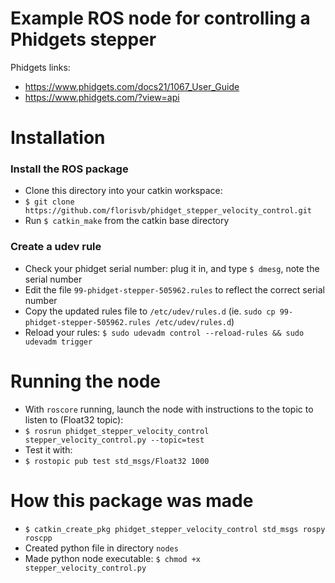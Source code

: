 # Example ROS node for controlling a Phidgets stepper

Phidgets links:
* https://www.phidgets.com/docs21/1067_User_Guide
* https://www.phidgets.com/?view=api

# Installation

### Install the ROS package
* Clone this directory into your catkin workspace: 
* `$ git clone https://github.com/florisvb/phidget_stepper_velocity_control.git`
* Run `$ catkin_make` from the catkin base directory

### Create a udev rule
* Check your phidget serial number: plug it in, and type `$ dmesg`, note the serial number
* Edit the file `99-phidget-stepper-505962.rules` to reflect the correct serial number
* Copy the updated rules file to `/etc/udev/rules.d` (ie. `sudo cp 99-phidget-stepper-505962.rules /etc/udev/rules.d`)
* Reload your rules: `$ sudo udevadm control --reload-rules && sudo udevadm trigger`

# Running the node

* With `roscore` running, launch the node with instructions to the topic to listen to (Float32 topic):
* `$ rosrun phidget_stepper_velocity_control stepper_velocity_control.py --topic=test`
* Test it with:
* `$ rostopic pub test std_msgs/Float32 1000`

# How this package was made

* `$ catkin_create_pkg phidget_stepper_velocity_control std_msgs rospy roscpp`
* Created python file in directory `nodes`
* Made python node executable: `$ chmod +x stepper_velocity_control.py`
